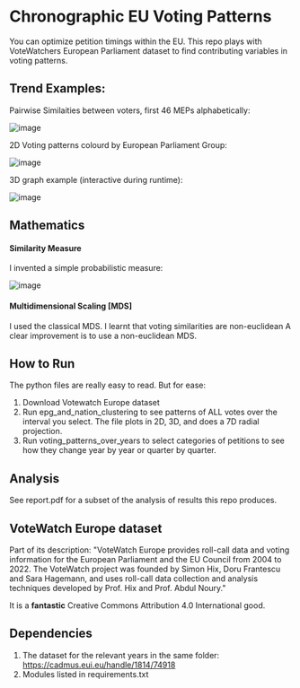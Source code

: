 # Chronographic EU Voting Patterns
You can optimize petition timings within the EU. This repo plays with VoteWatchers European Parliament dataset to find contributing variables in voting patterns. 

## Trend Examples:

Pairwise Similaities between voters, first 46 MEPs alphabetically:

![image](https://github.com/user-attachments/assets/aa730087-bdaf-4692-af91-e2895bdd8f87)

2D Voting patterns colourd by European Parliament Group:

![image](https://github.com/user-attachments/assets/fb7c66f1-894f-484a-8ae5-4dcc7845e111)

3D graph example (interactive during runtime):

![image](https://github.com/user-attachments/assets/db73a0ef-7214-4618-9828-ae042dd9005c)


## Mathematics
#### Similarity Measure
I invented a simple probabilistic measure:

![image](https://github.com/user-attachments/assets/aedf8abf-6b6d-4a5c-ac7c-ccd0c86a7e27)

#### Multidimensional Scaling [MDS]
I used the classical MDS. I learnt that voting similarities are non-euclidean A clear improvement is to use a non-euclidean MDS.

## How to Run
The python files are really easy to read. But for ease:
1. Download Votewatch Europe dataset
2. Run epg_and_nation_clustering to see patterns of ALL votes over the interval you select. The file plots in 2D, 3D, and does a 7D radial projection.
3. Run voting_patterns_over_years to select categories of petitions to see how they change year by year or quarter by quarter.

## Analysis
See report.pdf for a subset of the analysis of results this repo produces.

## VoteWatch Europe dataset
Part of its description: "VoteWatch Europe provides roll-call data and voting information for the European Parliament and the EU Council from 2004 to 2022. The VoteWatch project was founded by Simon Hix, Doru Frantescu and Sara Hagemann, and uses roll-call data collection and analysis techniques developed by Prof. Hix and Prof. Abdul Noury." 

It is a **fantastic** Creative Commons Attribution 4.0 International good. 

## Dependencies
1. The dataset for the relevant years in the same folder: https://cadmus.eui.eu/handle/1814/74918
2. Modules listed in requirements.txt


   
